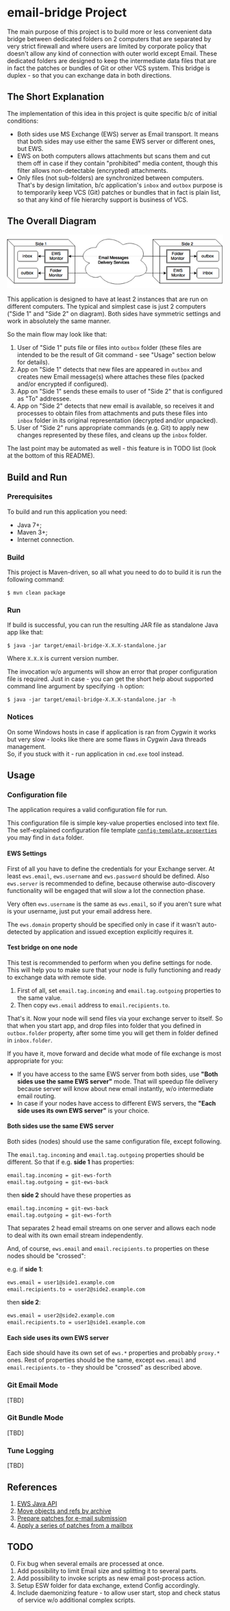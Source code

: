 email-bridge Project
====================

The main purpose of this project is to build more or less convenient data
bridge between dedicated folders on 2 computers that are separated by very
strict firewall and where users are limited by corporate policy that doesn't
allow any kind of connection with outer world except Email.
These dedicated folders are designed to keep the intermediate data files that
are in fact the patches or bundles of Git or other VCS system.
This bridge is duplex - so that you can exchange data in both directions.

The Short Explanation
---------------------

The implementation of this idea in this project is quite specific b/c of
initial conditions:

* Both sides use MS Exchange (EWS) server as Email transport. It means that
  both sides may use either the same EWS server or different ones, but EWS.
* EWS on both computers allows attachments but scans them and cut them off in
  case if they contain "prohibited" media content, though this filter allows
  non-detectable (encrypted) attachments.
* Only files (not sub-folders) are synchronized between computers. That's 
  by design limitation, b/c application's `inbox` and `outbox` purpose is to
  temporarily keep VCS (Git) patches or bundles that in fact is plain list, so
  that any kind of file hierarchy support is business of VCS.

The Overall Diagram
-------------------

![The Overall Diagram](./data/overall-diagram.png "The Overall Diagram")

This application is designed to have at least 2 instances that are run on
different computers. The typical and simplest case is just 2 computers 
("Side 1" and "Side 2" on diagram).
Both sides have symmetric settings and work in absolutely the same manner.

So the main flow may look like that:

1. User of "Side 1" puts file or files into `outbox` folder (these files are
   intended to be the result of Git command - see "Usage" section below for
   details).
2. App on "Side 1" detects that new files are appeared in `outbox` and creates
   new Email message(s) where attaches these files (packed and/or encrypted if
   configured).
3. App on "Side 1" sends these emails to user of "Side 2" that is configured as
   "To" addressee.
4. App on "Side 2" detects that new email is available, so receives it and
   processes to obtain files from attachments and puts these files into `inbox`
   folder in its original representation (decrypted and/or unpacked).
5. User of "Side 2" runs appropriate commands (e.g. Git) to apply new changes 
   represented by these files, and cleans up the `inbox` folder.

The last point may be automated as well - this feature is in TODO list (look at
the bottom of this README).

Build and Run
-------------

### Prerequisites ###

To build and run this application you need:

* Java 7+;
* Maven 3+;
* Internet connection.

### Build ###

This project is Maven-driven, so all what you need to do to build it is run the
following command:

    $ mvn clean package

### Run ###
        
If build is successful, you can run the resulting JAR file as standalone Java
app like that:

    $ java -jar target/email-bridge-X.X.X-standalone.jar

Where `X.X.X` is current version number.

The invocation w/o arguments will show an error that proper configuration file
is required. Just in case - you can get the short help about supported command
line argument by specifying `-h` option:

    $ java -jar target/email-bridge-X.X.X-standalone.jar -h

### Notices ###

On some Windows hosts in case if application is ran from Cygwin it works but
very slow - looks like there are some flaws in Cygwin Java threads management.  
So, if you stuck with it - run application in `cmd.exe` tool instead.

Usage
-----

### Configuration file ###

The application requires a valid configuration file for run.

This configuration file is simple key-value properties enclosed into text file.
The self-explained configuration file template 
[`config-template.properties`](data/config-template.properties) you may find in
`data` folder.

#### EWS Settings

First of all you have to define the credentials for your Exchange server.
At least `ews.email`, `ews.username` and `ews.password` should be defined.
Also `ews.server` is recommended to define, because otherwise auto-discovery
functionality will be engaged that will slow a lot the connection phase. 

Very often `ews.username` is the same as `ews.email`, so if you aren't sure
what is your username, just put your email address here.

The `ews.domain` property should be specified only in case if it wasn't 
auto-detected by application and issued exception explicitly requires it. 

#### Test bridge on one node

This test is recommended to perform when you define settings for node. This
will help you to make sure that your node is fully functioning and ready to
exchange data with remote side.

1. First of all, set `email.tag.incoming` and `email.tag.outgoing` properties
   to the same value.
2. Then copy `ews.email` address to `email.recipients.to`.

That's it. Now your node will send files via your exchange server to itself.
So that when you start app, and drop files into folder that you defined in
`outbox.folder` property, after some time you will get them in folder defined
in `inbox.folder`.

If you have it, move forward and decide what mode of file exchange is most
appropriate for you:

* If you have access to the same EWS server from both sides, use **"Both sides
  use the same EWS server"** mode. That will speedup file delivery because
  server will know about new email instantly, w/o intermediate email routing.
* In case if your nodes have access to different EWS servers, the **"Each side
  uses its own EWS server"** is your choice.

#### Both sides use the same EWS server

Both sides (nodes) should use the same configuration file, except following.

The `email.tag.incoming` and `email.tag.outgoing` properties should be
different. So that if e.g. **side 1** has properties:
   
    email.tag.incoming = git-ews-forth
    email.tag.outgoing = git-ews-back
     
then **side 2** should have these properties as

    email.tag.incoming = git-ews-back
    email.tag.outgoing = git-ews-forth

That separates 2 head email streams on one server and allows each node to deal
with its own email stream independently.

And, of course, `ews.email` and `email.recipients.to` properties on these nodes
should be "crossed":

e.g. if **side 1**:

    ews.email = user1@side1.example.com
    email.recipients.to = user2@side2.example.com

then **side 2**:

    ews.email = user2@side2.example.com
    email.recipients.to = user1@side1.example.com

#### Each side uses its own EWS server

Each side should have its own set of `ews.*` properties and probably `proxy.*`
ones. Rest of properties should be the same, except `ews.email` and
`email.recipients.to` - they should be "crossed" as described above.

### Git Email Mode ###

[TBD]

### Git Bundle Mode ###

[TBD]

### Tune Logging ###

[TBD]

References
----------

1. [EWS Java API][ews-java-api]
2. [Move objects and refs by archive][git-bundle]
3. [Prepare patches for e-mail submission][git-format-patch]
4. [Apply a series of patches from a mailbox][git-am]

[ews-java-api]: https://github.com/OfficeDev/ews-java-api
[git-bundle]: http://git-scm.com/docs/git-bundle
[git-format-patch]: http://git-scm.com/docs/git-format-patch
[git-am]: http://git-scm.com/docs/git-am

TODO
----

0. Fix bug when several emails are processed at once.
0. Add possibility to limit Email size and splitting it to several parts.
0. Add possibility to invoke scripts as new email post-process action.
0. Setup ESW folder for data exchange, extend Config accordingly.
0. Include daemonizing feature - to allow user start, stop and check status of
   service w/o additional complex scripts.
